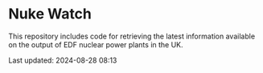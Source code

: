 # Nuke Watch

This repository includes code for retrieving the latest information available on the output of EDF nuclear power plants in the UK.

Last updated: 2024-08-28 08:13